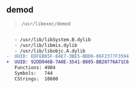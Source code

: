 ## demod

> `/usr/libexec/demod`

```diff

   - /usr/lib/libSystem.B.dylib
   - /usr/lib/libmis.dylib
   - /usr/lib/libobjc.A.dylib
-  UUID: EDFEB65F-84E7-3BE5-BDD6-06F2377F3594
+  UUID: 92DD946B-7A0E-3541-B805-BB28776A71C6
   Functions: 4984
   Symbols:   744
   CStrings:  10600

```
